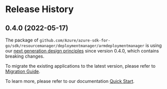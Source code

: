# Release History

## 0.4.0 (2022-05-17)

The package of `github.com/Azure/azure-sdk-for-go/sdk/resourcemanager/deploymentmanager/armdeploymentmanager` is using our [next generation design principles](https://azure.github.io/azure-sdk/general_introduction.html) since version 0.4.0, which contains breaking changes.

To migrate the existing applications to the latest version, please refer to [Migration Guide](https://aka.ms/azsdk/go/mgmt/migration).

To learn more, please refer to our documentation [Quick Start](https://aka.ms/azsdk/go/mgmt).